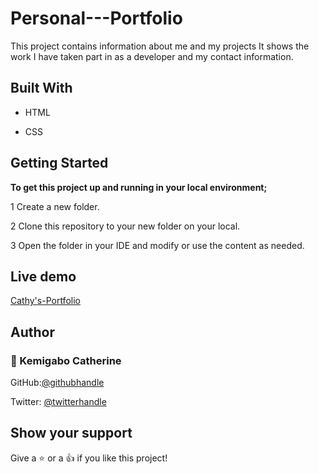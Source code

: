 # Personal---Portfolio

This project contains information about me and my projects It shows the work I have taken part in as a developer and my contact information.

## Built With

* HTML

* CSS

## Getting Started

**To get this project up and running in your local environment;**

1 Create a new folder.

2 Clone this repository to your new folder on your local.

3 Open the  folder in your IDE and modify or use the content as needed.

## Live demo

[Cathy's-Portfolio](https://kemigabocatherine.github.io/Personal---Portfolio/)

## Author

### :bust_in_silhouette: Kemigabo Catherine

GitHub:[@githubhandle](https://github.com/kemigabocatherine)

Twitter: [@twitterhandle](https://twitter.com/catherinek205)

## Show your support

Give a :star: or a :+1: if you like this project!
